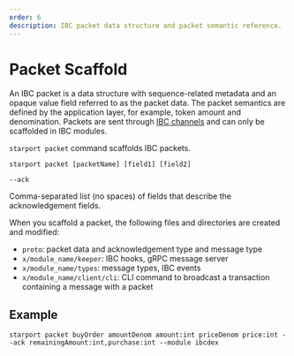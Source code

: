 ```yaml
---
order: 6
description: IBC packet data structure and packet semantic reference.
---
```


# Packet Scaffold

An IBC packet is a data structure with sequence-related metadata and an opaque value field referred to as the packet data. The packet semantics are defined by the application layer, for example, token amount and denomination. Packets are sent through [IBC channels](https://docs.cosmos.network/master/ibc/overview.html) and can only be scaffolded in IBC modules.

`starport packet` command scaffolds IBC packets.

```
starport packet [packetName] [field1] [field2]
```

`--ack`

  Comma-separated list (no spaces) of fields that describe the acknowledgement fields.

When you scaffold a packet, the following files and directories are created and modified:

* `proto`: packet data and acknowledgement type and message type
* `x/module_name/keeper`: IBC hooks, gRPC message server
* `x/module_name/types`: message types, IBC events
* `x/module_name/client/cli`: CLI command to broadcast a transaction containing a message with a packet

## Example

```
starport packet buyOrder amountDenom amount:int priceDenom price:int --ack remainingAmount:int,purchase:int --module ibcdex
```
